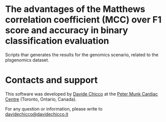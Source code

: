 # The advantages of the Matthews correlation coefficient (MCC) over F1 score and accuracy in binary classification evaluation
Scripts thar generates the results for the genomics scenario, related to the plsgenomics dataset.

# Contacts and support
This software was developed by [Davide Chicco](http://www.davidechicco.it) at the [Peter Munk Cardiac Centre](https://www.uhnresearch.ca/institutes/pmcc) (Toronto, Ontario, Canada).

For any question or information, please write to [davidechicco@davidechicco.it](mailto:davidechicco@davidechicco.it)
